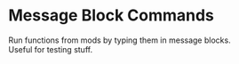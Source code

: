 # Message Block Commands
Run functions from mods by typing them in message blocks.  
Useful for testing stuff.

